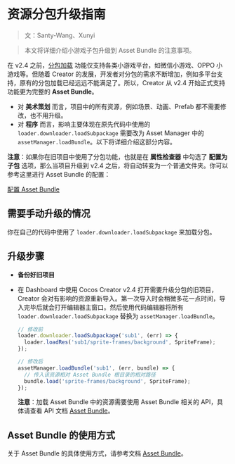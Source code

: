 # 资源分包升级指南

> 文：Santy-Wang、Xunyi

> 本文将详细介绍小游戏子包升级到 Asset Bundle 的注意事项。

在 v2.4 之前，[分包加载](https://github.com/cocos-creator/creator-docs/blob/e02ac31bab12d3ee767c0549050b0e42bd22bc5b/zh/scripting/subpackage.md) 功能仅支持各类小游戏平台，如微信小游戏、OPPO 小游戏等。但随着 Creator 的发展，开发者对分包的需求不断增加，例如多平台支持，原有的分包加载已经远远不能满足了。所以，Creator 从 v2.4 开始正式支持功能更为完整的 **Asset Bundle**。

- 对 **美术策划** 而言，项目中的所有资源，例如场景、动画、Prefab 都不需要修改，也不用升级。
- 对 **程序** 而言，影响主要体现在原先代码中使用的 `loader.downloader.loadSubpackage` 需要改为 Asset Manager 中的 `assetManager.loadBundle`。以下将详细介绍这部分内容。

**注意**：如果你在旧项目中使用了分包功能，也就是在 **属性检查器** 中勾选了 **配置为子包** 选项，那么当项目升级到 v2.4 之后，将自动转变为一个普通文件夹。你可以参考这里进行 Asset Bundle 的配置：

[配置 Asset Bundle](bundle.md)

## 需要手动升级的情况

你在自己的代码中使用了 `loader.downloader.loadSubpackage` 来加载分包。

## 升级步骤

- **备份好旧项目**
- 在 Dashboard 中使用 Cocos Creator v2.4 打开需要升级分包的旧项目，Creator 会对有影响的资源重新导入。第一次导入时会稍微多花一点时间，导入完毕后就会打开编辑器主窗口。然后使用代码编辑器将所有 `loader.downloader.loadSubpackage` 替换为 `assetManager.loadBundle`。

  ```typescript
  // 修改前
  loader.downloader.loadSubpackage('sub1', (err) => {
    loader.loadRes('sub1/sprite-frames/background', SpriteFrame);
  });

  // 修改后
  assetManager.loadBundle('sub1', (err, bundle) => {
    // 传入该资源相对 Asset Bundle 根目录的相对路径
    bundle.load('sprite-frames/background', SpriteFrame);
  });
  ```

  **注意**：加载 Asset Bundle 中的资源需要使用 Asset Bundle 相关的 API，具体请查看 API 文档 [Asset Bundle](__APIDOC__/zh/classes/asset_manager.bundle.html)。

## Asset Bundle 的使用方式

关于 Asset Bundle 的具体使用方式，请参考文档 [Asset Bundle](bundle.md)。
